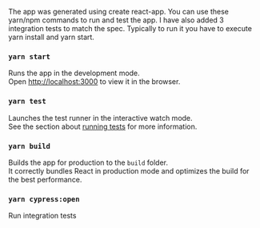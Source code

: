 The app was generated using create react-app. You can use these yarn/npm commands to run and test the app.
I have also added 3 integration tests to match the spec. Typically to run it you have to execute yarn install and yarn start.

### `yarn start`

Runs the app in the development mode.<br />
Open [http://localhost:3000](http://localhost:3000) to view it in the browser.

### `yarn test`

Launches the test runner in the interactive watch mode.<br />
See the section about [running tests](https://facebook.github.io/create-react-app/docs/running-tests) for more information.

### `yarn build`

Builds the app for production to the `build` folder.<br />
It correctly bundles React in production mode and optimizes the build for the best performance.

### `yarn cypress:open`

Run integration tests
